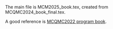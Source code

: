 The main file is MCM2025_book.tex, created from MCQMC2024_book_final.tex.

A good reference is [MCQMC2022 program book](https://www.ricam.oeaw.ac.at/events/conferences/mcqmc2022/schedule/MCQMC2022_book_final_version.pdf).